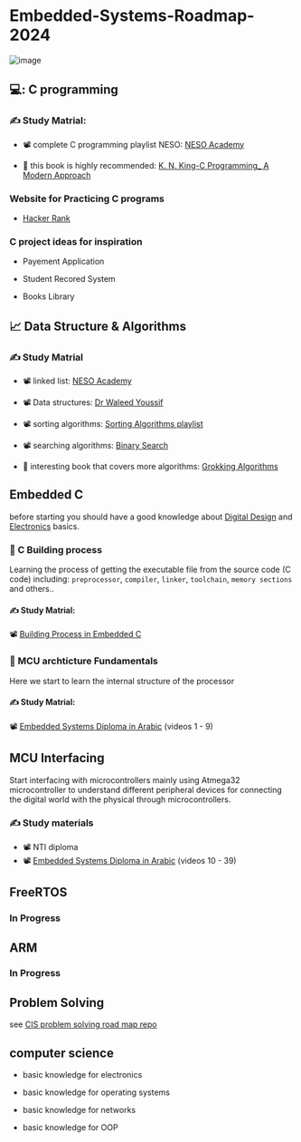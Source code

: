 # Embedded-Systems-Roadmap-2024

![image](https://github.com/CIS-Team/Embedded-Systems-Roadmap-2024/assets/112733878/dcf7055a-104a-4a43-bf30-88110c880605)



## 💻: C programming
 ### ✍️ Study Matrial:
 - 📽️ complete C programming playlist NESO: [NESO Academy](https://www.youtube.com/watch?v=rLf3jnHxSmU&list=PLBlnK6fEyqRggZZgYpPMUxdY1CYkZtARR)

 - 📘 this book is highly recommended: [K. N. King-C Programming_ A Modern Approach](https://www.amazon.com/C-Programming-Modern-Approach-2nd/dp/0393979504)

 ### Website for Practicing C programs 
 - [Hacker Rank](https://www.hackerrank.com/)


### C project ideas for inspiration
-  Payement Application

-  Student Recored System

-  Books Library

 ## 📈 Data Structure & Algorithms
 ### ✍️ Study Matrial
- 📽️ linked list:  [NESO Academy](https://www.youtube.com/watch?v=R9PTBwOzceo&list=PLpYOpjNLz0aGIL9xaFHbw16uEmFxzy2rs)
 
- 📽️ Data structures: [Dr Waleed Youssif](https://www.youtube.com/watch?v=cGgzFPRLl4o&list=PLoK2Lr1miEm-5zCzKE8siQezj9rvQlnca)

- 📽️ sorting algorithms: [Sorting Algorithms playlist](https://www.youtube.com/playlist?list=PL2_aWCzGMAwKedT2KfDMB9YA5DgASZb3U)

- 📽️ searching algorithms: [Binary Search](https://youtu.be/kleyhFIsU5E?si=AF5bIkxAapUQN03v)
- 📘 interesting book that covers more algorithms: [Grokking Algorithms](https://www.amazon.com/Grokking-Algorithms-illustrated-programmers-curious/dp/1617292230) 
 
## Embedded C

before starting you should have a good knowledge about [Digital Design](https://www.youtube.com/playlist?list=PLoK2Lr1miEm8b6Vv5zAfsbMEPZ1C7fCQw) and [Electronics](https://www.youtube.com/playlist?list=PLww54WQ2wa5rOJ7FcXxi-CMNgmpybv7ei) basics.

### 🔷 C Building process
Learning the process of getting the executable file from the source code (C code) including:
`preprocessor`, `compiler`, `linker`, `toolchain`, `memory sections` and others..

 #### ✍️ Study Matrial:
 
📽️ [Building Process in Embedded C](https://www.youtube.com/playlist?list=PLvi6ckOTPjGY3B-0WgYzjmE7eeLDLVws1)

### 🔷 MCU archticture Fundamentals 
Here we start to learn the internal structure of the processor 

 #### ✍️ Study Matrial:

📽️ [Embedded Systems Diploma in Arabic](https://youtube.com/playlist?list=PLoiqjtgvXf9e2VJk8GWEXwECPM_7JRwkE&feature=shared) (videos 1 - 9)

## MCU Interfacing
 Start interfacing with microcontrollers mainly using Atmega32 microcontroller to understand different peripheral devices for connecting the digital world with the physical through microcontrollers.
 
### ✍️ Study materials

- 📽️ NTI diploma 
- 📽️ [Embedded Systems Diploma in Arabic](https://youtube.com/playlist?list=PLoiqjtgvXf9e2VJk8GWEXwECPM_7JRwkE&feature=shared) (videos 10 - 39)

## FreeRTOS 
### In Progress

## ARM
### In Progress

## Problem Solving
see [CIS problem solving road map repo](https://github.com/CIS-Team/ProblemSolving-Squad)

## computer science 

- basic knowledge for electronics

- basic knowledge for operating systems

- basic knowledge for networks

- basic knowledge for OOP





